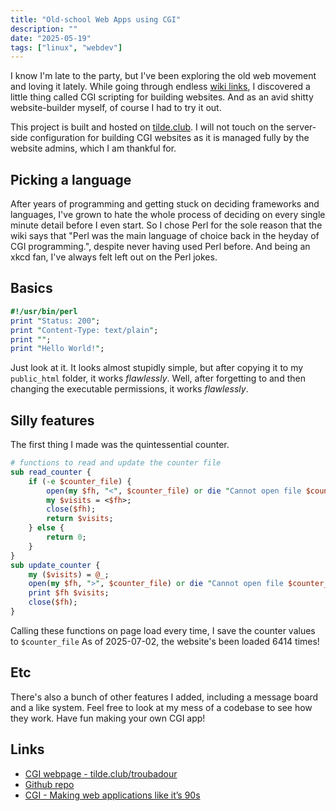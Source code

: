 ```yaml
---
title: "Old-school Web Apps using CGI"
description: ""
date: "2025-05-19"
tags: ["linux", "webdev"]
---
```


I know I'm late to the party, but I've been exploring the old web movement and loving it lately. While going through endless [wiki links](https://tilde.club/wiki/cgi.html), I discovered a little thing called CGI scripting for building websites. And as an avid shitty website-builder myself, of course I had to try it out.

This project is built and hosted on [tilde.club](https://tilde.club). I will not touch on the server-side configuration for building CGI websites as it is managed fully by the website admins, which I am thankful for.

## Picking a language

After years of programming and getting stuck on deciding frameworks and languages, I've grown to hate the whole process of deciding on every single minute detail before I even start. So I chose Perl for the sole reason that the wiki says that "Perl was the main language of choice back in the heyday of CGI programming.", despite never having used Perl before. And being an xkcd fan, I've always felt left out on the Perl jokes.

## Basics

```perl
#!/usr/bin/perl
print "Status: 200";
print "Content-Type: text/plain";
print "";
print "Hello World!";
```

Just look at it. It looks almost stupidly simple, but after copying it to my `public_html` folder, it works _flawlessly_. Well, after forgetting to and then changing the executable permissions, it works _flawlessly_.

## Silly features

The first thing I made was the quintessential counter.

```perl
# functions to read and update the counter file
sub read_counter {
    if (-e $counter_file) {
        open(my $fh, "<", $counter_file) or die "Cannot open file $counter_file: $!";
        my $visits = <$fh>;
        close($fh);
        return $visits;
    } else {
        return 0;
    }
}
sub update_counter {
    my ($visits) = @_;
    open(my $fh, ">", $counter_file) or die "Cannot open file $counter_file: $!";
    print $fh $visits;
    close($fh);
}
```

Calling these functions on page load every time, I save the counter values to `$counter_file`
As of 2025-07-02, the website's been loaded 6414 times!

## Etc

There's also a bunch of other features I added, including a message board and a like system. Feel free to look at my mess of a codebase to see how they work.
Have fun making your own CGI app!

## Links

- [CGI webpage - tilde.club/troubadour](https://tilde.club/~troubadour/)
- [Github repo](https://github.com/BadLoaf/tilde_cgi)
- [CGI - Making web applications like it’s 90s](https://tilde.club/wiki/cgi.html)
